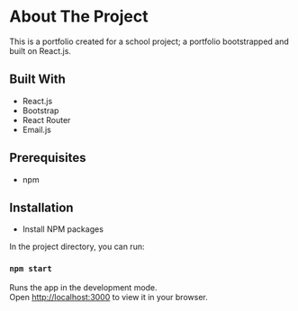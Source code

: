 # About The Project

This is a portfolio created for a school project; a portfolio bootstrapped and built on React.js.

## Built With

- React.js
- Bootstrap
- React Router
- Email.js

## Prerequisites

- npm

## Installation

- Install NPM packages

In the project directory, you can run:

### `npm start`

Runs the app in the development mode.\
Open [http://localhost:3000](http://localhost:3000) to view it in your browser.
